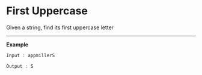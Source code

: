 # First Uppercase

Given a string, find its first uppercase letter

---

__Example__

```java
Input : appmillerS

Output : S
```